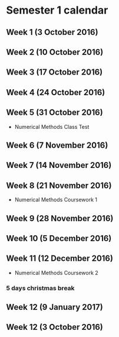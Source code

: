 # Semester 1 calendar

## Week 1 (3 October 2016)


## Week 2 (10 October 2016)


## Week 3 (17 October 2016)


## Week 4 (24 October 2016)


## Week 5 (31 October 2016)

* Numerical Methods Class Test

## Week 6 (7 November 2016)


## Week 7 (14 November 2016)


## Week 8 (21 November 2016)

* Numerical Methods Coursework 1

## Week 9 (28 November 2016)


## Week 10 (5 December 2016)


## Week 11 (12 December 2016)

* Numerical Methods Coursework 2
### 5 days christmas break
## Week 12 (9 January 2017)


## Week 12 (3 October 2016)
